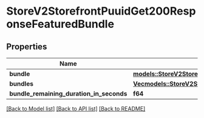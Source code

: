 # StoreV2StorefrontPuuidGet200ResponseFeaturedBundle

## Properties

Name | Type | Description | Notes
------------ | ------------- | ------------- | -------------
**bundle** | [**models::StoreV2StorefrontPuuidGet200ResponseFeaturedBundleBundle**](_store_v2_storefront__puuid__get_200_response_FeaturedBundle_Bundle.md) |  | 
**bundles** | [**Vec<models::StoreV2StorefrontPuuidGet200ResponseFeaturedBundleBundle>**](_store_v2_storefront__puuid__get_200_response_FeaturedBundle_Bundle.md) |  | 
**bundle_remaining_duration_in_seconds** | **f64** |  | 

[[Back to Model list]](../README.md#documentation-for-models) [[Back to API list]](../README.md#documentation-for-api-endpoints) [[Back to README]](../README.md)


